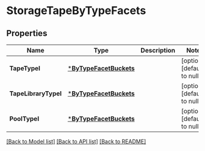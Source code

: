# StorageTapeByTypeFacets

## Properties
Name | Type | Description | Notes
------------ | ------------- | ------------- | -------------
**TapeTypeI** | [***ByTypeFacetBuckets**](by_type_facet_buckets.md) |  | [optional] [default to null]
**TapeLibraryTypeI** | [***ByTypeFacetBuckets**](by_type_facet_buckets.md) |  | [optional] [default to null]
**PoolTypeI** | [***ByTypeFacetBuckets**](by_type_facet_buckets.md) |  | [optional] [default to null]

[[Back to Model list]](../README.md#documentation-for-models) [[Back to API list]](../README.md#documentation-for-api-endpoints) [[Back to README]](../README.md)


